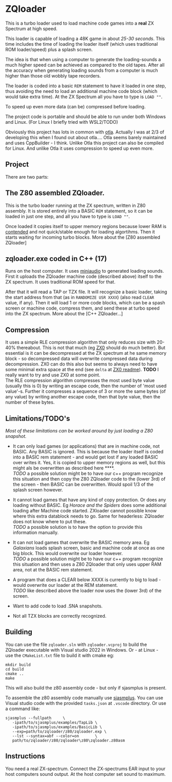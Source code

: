 ZQloader
====

This is a turbo loader used to load machine code games into a **real** ZX Spectrum at high speed.  

This loader is capable of loading a 48K game in about *25-30 seconds*. This time includes the time of loading the loader itself (which uses traditional ROM loader/speed) plus a splash screen.  

The idea is that when using a computer to generate the loading-sounds a much higher speed can be achieved as compared to the old tapes. After all the accuracy when generating loading sounds from a computer is much higher than those old wobbly tape recorders.   

The loader is coded into a basic `REM` statement to have it loaded in one step, thus avoiding the need to load an additional machine code block (which would take extra time). At the ZX Spectrum all you have to type is `LOAD ""`.

To speed up even more data (can be) compressed before loading.

The project code is portable and should be able to run under both Windows and Linux. (For Linux I briefly tried with WSL2/TODO)

Obviously this project has lots in common with [otla](https://github.com/sweetlilmre/otla). Actually I was at 2/3 of developing this when I found out about otla....
Otla seems barely maintained and uses CppBuilder - I think. Unlike Otla this project can also be compiled for Linux. And unlike Otla it uses compression to speed up even more.

Project
----
There are two parts: 

The Z80 assembled ZQloader.
--
This is the turbo loader running at the ZX spectrum, written in Z80 assembly. It is stored entirely into a BASIC `REM` statement, so it can be loaded in just one step, and all you have to type is `LOAD ""`.  

Once loaded it copies itself to upper memory regions because lower RAM is [contended](https://en.wikipedia.org/wiki/Contended_memory) and not quick/stable enough for loading algortihms. Then it starts waiting for incoming turbo blocks.
More about the [Z80 assembled ZQloader]


zqloader.exe coded in C++ (17) 
---
Runs on the host computer. It uses [miniaudio](https://github.com/mackron/miniaudio) to generated loading sounds.  
First it uploads the ZQloader machine code (described above) itself to the ZX spectrum. It uses traditional ROM speed for that.

After that it will read a TAP or TZX file. It will recognize a basic loader, taking the start address from that (as in `RANDOMIZE USR XXXX`) (also read `CLEAR` value, if any). Then it will load 1 or more code blocks, which can be a spash screen or machine code, compress them, and send these at turbo speed into the ZX spectrum. 
More about the [C++ ZQloader...]


Compression
---
It uses a simple RLE compression algorithm that only reduces size with 20-40% thereabout. This is not that much (eg [ZX0](https://github.com/einar-saukas/ZX0) should do much better). But essential is it can be decompressed at the ZX spectrum at he same memory block - so decompressed data will overwrite compressed data during decompression. ZX0 can do this also but seems to always need to have some minimal extra space at the end (see `delta` at [ZX0 readme](https://github.com/einar-saukas/ZX0#readme)). **TODO** I really want to try and use ZX0 at some point.  
The RLE compression algorithm compresses the most used byte value (usually this is 0) by writing an escape code, then the number of 'most used value'-s. Further it compresses a sequence of 3 or more the same bytes (of any value) by writing another escape code, then that byte value, then the number of these bytes.

Limitations/TODO's
---

*Most of these limitations can be worked around by just loading a Z80 snapshot.*

* It can only load games (or applications) that are in machine code, not BASIC. Any BASIC is ignored. This is because the loader itself is coded into a BASIC rem statement - and would get lost if any loaded BASIC over writes it. Yes, it is copied to upper memory regions as well, but this might als be overwritten as described here ****.  
*TODO* a possible solution might be to have our c++ program recognize this situation and then copy the Z80 ZQloader code to the (lower 3rd) of the screen - then BASIC can be overwritten. Would spoil 1/3 of the splash screen however.

* It cannot load games that have any kind of copy protection. Or does any loading without BASIC. Eg *Horace and the Spiders* does some additional loading after Machine code started. ZXloader cannot possible know where this extra datablock needs to go. Same for headerless: ZQloader does not know where to put these.  
*TODO* a possible solution is to have the option to provide this information manually.

* It can not load games that overwrite the BASIC memory area. Eg *Galaxians* loads splash screen, basic and machine code at once as one big block. This would overwrite our loader however.  
*TODO* a possible solution might be to have our c++ program recognize this situation and then uses a Z80 ZQloader that only uses upper RAM area, not at the BASIC rem statement.

* A program that does a CLEAR below XXXX is currently to big to load - would overwrite our loader at the REM statement.   
*TODO* like described above the loader now uses the (lower 3rd) of the screen.

* Want to add code to load .SNA snapshots.

* Not all TZX blocks are correctly recognized.

Building
---

You can use the file `zqloader.sln` with `zqloader.vcproj` to build the ZQloader executable with Visual studio 2022 in Windows. Or - at Linux - use the `CMakeList.txt` file to build it with cmake eg:
```
mkdir build
cd build
cmake ..
make
```
This will also build the z80 assembly code - but only if sjasmplus is present. 

To assemble the z80 assembly code manually use [sjasmplus](https://github.com/z00m128/sjasmplus). You can use Visual studio code with the provided `tasks.json` at `.vscode` directory.
Or use a command like:
```
sjasmplus --fullpath     \
   -ipath/to/sjasmplus/examples/TapLib \
   -ipath/to/sjasmplus/examples/BasicLib \
   --exp=path/to/zqloader/z80/zqloader.exp \
   --lst --syntax=abf --color=on       \
   path/to/zqloader/z80/zqloader\z80\zqloader.z80asm  
```   

Instructions
---
You need a real ZX-spectrum. Connect the ZX-spectrums EAR input to your host computers sound output. At the host computer set sound to maximum.
